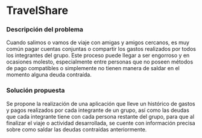 # TravelShare

### Descripción del problema
Cuando salimos o vamos de viaje con amigas y amigos cercanos, es muy común pagar cuentas conjuntas o compartir los gastos realizados por todos los integrantes del grupo. Este proceso puede llegar a ser engorroso y en ocasiones molesto, especialmente entre personas que no poseen métodos de pago compatibles o simplemente no tienen manera de saldar en el momento alguna deuda contraída.


### Solución propuesta
Se propone la realización de una aplicación que lleve un histórico de gastos y pagos realizados por cada integrante de un grupo, así como las deudas que cada integrante tiene con cada persona restante del grupo, para que al finalizar el viaje o actividad desarrollada, se cuente con información precisa sobre como saldar las deudas contraídas anteriormente.
